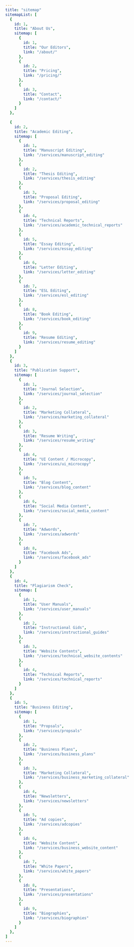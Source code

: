 ```yaml
---
title: "sitemap"
sitemapList: [
  {
    id: 1,
    title: "About Us",
    sitemap: [
      {
        id: 1,
        title: "Our Editors",
        link: "/about/"
      },
      {
        id: 2,
        title: "Pricing",
        link: "/pricing/"
      },
      {
        id: 3,
        title: "Contact",
        link: "/contact/"
      }
    ]
  },
  
  {
    id: 2,
    title: "Academic Editing",
    sitemap: [
      {
        id: 1,
        title: "Manuscript Editing",
        link: "/services/manuscript_editing"
      },
      {
        id: 2,
        title: "Thesis Editing",
        link: "/services/thesis_editing"
      },
      {
        id: 3,
        title: "Proposal Editing",
        link: "/services/proposal_editing"
      },
      {
        id: 4,
        title: "Technical Reports",
        link: "/services/academic_technical_reports"
      },
      {
        id: 5,
        title: "Essay Editing",
        link: "/services/essay_editing"
      },
      {
        id: 6,
        title: "Letter Editing",
        link: "/services/letter_editing"
      },
      {
        id: 7,
        title: "ESL Editing",
        link: "/services/esl_editing"
      },
      {
        id: 8,
        title: "Book Editing",
        link: "/services/book_editing"
      },
      {
        id: 9,
        title: "Resume Editing",
        link: "/services/resume_editing"
      }
    ]
  },
  {
    id: 3,
    title: "Publication Support",
    sitemap: [
      {
        id: 1,
        title: "Journal Selection",
        link: "/services/journal_selection"
      },
      {
        id: 2,
        title: "Marketing Collateral",
        link: "/services/marketing_collateral"
      },
      {
        id: 3,
        title: "Resume Writing",
        link: "/services/resume_writing"
      },
      {
        id: 4,
        title: "UI Content / Microcopy",
        link: "/services/ui_microcopy"
      },
      {
        id: 5,
        title: "Blog Content",
        link: "/services/blog_content"
      },
      {
        id: 6,
        title: "Social Media Content",
        link: "/services/social_media_content"
      },
      {
        id: 7,
        title: "Adwords",
        link: "/services/adwords"
      },
      {
        id: 8,
        title: "Facebook Ads",
        link: "/services/facebook_ads"
      }
    ]
  },
  {
    id: 4,
    title: "Plagiarism Check",
    sitemap: [
      {
        id: 1,
        title: "User Manuals",
        link: "/services/user_manuals"
      },
      {
        id: 2,
        title: "Instructional Gids",
        link: "/services/instructional_guides"
      },
      {
        id: 3,
        title: "Website Contents",
        link: "/services/technical_website_contents"
      },
      {
        id: 4,
        title: "Technical Reports",
        link: "/services/technical_reports"
      }
    ]
  },
  {
    id: 5,
    title: "Business Editing",
    sitemap: [
      {
        id: 1,
        title: "Propsals",
        link: "/services/propsals"
      },
      {
        id: 2,
        title: "Business Plans",
        link: "/services/business_plans"
      },
      {
        id: 3,
        title: "Marketing Collateral",
        link: "/services/business_marketing_collateral"
      },
      {
        id: 4,
        title: "Newsletters",
        link: "/services/newsletters"
      },
      {
        id: 5,
        title: "Ad copies",
        link: "/services/adcopies"
      },
      {
        id: 6,
        title: "Website Content",
        link: "/services/business_website_content"
      },
      {
        id: 7,
        title: "White Papers",
        link: "/services/white_papers"
      },
      {
        id: 8,
        title: "Presentations",
        link: "/services/presentations"
      },
      {
        id: 9,
        title: "Biographies",
        link: "/services/biographies"
      }
    ]
  },
]
---
```


